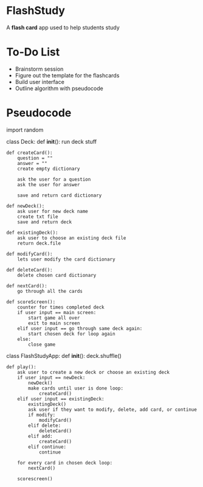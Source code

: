 # FlashStudy
A **flash card** app used to help students study

# To-Do List
* Brainstorm session
* Figure out the template for the flashcards
* Build user interface
* Outline algorithm with pseudocode

# Pseudocode
import random

class Deck:
    def __init__():
        run deck stuff

    def createCard():
        question = ""
        answer = "" 
        create empty dictionary

        ask the user for a question
        ask the user for answer

        save and return card dictionary

    def newDeck():
        ask user for new deck name
        create txt file
        save and return deck
    
    def existingDeck():
        ask user to choose an existing deck file
        return deck.file

    def modifyCard():
        lets user modify the card dictionary

    def deleteCard():
        delete chosen card dictionary

    def nextCard():
        go through all the cards

    def scoreScreen(): 
        counter for times completed deck
        if user input == main screen:
            start game all over
            exit to main screen
        elif user input == go through same deck again:
            start chosen deck for loop again
        else:
            close game


class FlashStudyApp:
    def __init__():
        deck.shuffle()

    def play():
        ask user to create a new deck or choose an existing deck
        if user input == newDeck:
            newDeck()
            make cards until user is done loop:
                createCard()
        elif user input == existingDeck:
            existingDeck()
            ask user if they want to modify, delete, add card, or continue
            if modify:
                modifyCard()
            elif delete:
                deleteCard()
            elif add:
                createCard()
            elif continue:
                continue

        for every card in chosen deck loop:
            nextCard()
        
        scorescreen()
